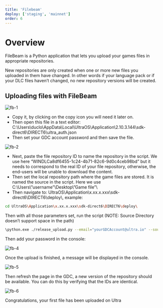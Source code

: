 ```yaml
---
title: 'Filebeam'
deploy: ['staging', 'mainnet']
order: 6
---
```


# Overview

FileBeam is a Python application that lets you upload your games files in appropriate repositories.

New repositories are only created when one or more new files you uploaded in them have changed. In other words if your language pack or if your DLC files haven’t changed, no new repository versions will be created.

## Uploading files with FileBeam

![fb-1](/images/gdc/fb-1.png)

-   Copy it, by clicking on the copy icon you will need it later on.
-   Then open this file in a text editor: C:\\Users\\duclo\\AppData\\Local\\UltraOS\\Application\\2.10.3.144\\sdk-direct6\\DIRECT6\\ultra_auth.json
-   Then set your GDC account password and then save the file.

![fb-2](/images/gdc/fb-2.png)

-   Next, paste the file repository ID to name the repository in the script. We use here “WINDLCa8df6455-1c24-4b71-82c6-9d0c4ceb98bd” but it needs to correspond to the real ID of your file repository, otherwise, the end-users will be unable to download the content.
-   Then set the local repository path where the game files are stored. It is named the source in the script. Here we use C:\\Users\\”username”\\Desktop\\”Game file”\\
-   Then navigate to: UltraOS\\Application\\x.xx.x.xxx\\sdk-direct6\\DIRECT6\\deploy\\, example:

```sh
cd UltraOS\Application\x.xx.x.xxx\sdk-direct6\DIRECT6\deploy\
```

Then with all those parameters set, run the script (NOTE: Source Directory doesn’t support space in the path)

```sh
\python.exe ./release_upload.py --email="yourGDCAccount@ultra.io" --sourceDirectory=C:\\Users\\Arnaud\\Desktop\\WarcraftIII\\ --repositoryName="WINCOREG58dc2209-0cfa-492a-8777-a35fc99802f4"
```

Then add your password in the console:

![fb-4](/images/gdc/fb-4.png)

Once the upload is finished, a message will be displayed in the console.

![fb-5](/images/gdc/fb-5.png)

Then refresh the page in the GDC, a new version of the repository should be available. You can do this by verifying that the IDs are identical.

![fb-6](/images/gdc/fb-6.png)

Congratulations, your first file has been uploaded on Ultra
